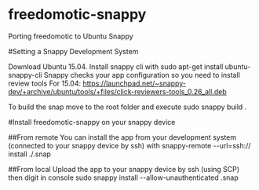 # freedomotic-snappy
Porting freedomotic to Ubuntu Snappy

#Setting a Snappy Development System

Download Ubuntu 15.04.
Install snappy cli with sudo apt-get install ubuntu-snappy-cli
Snappy checks your app configuration so you need to install review tools
For 15.04:
https://launchpad.net/~snappy-dev/+archive/ubuntu/tools/+files/click-reviewers-tools_0.26_all.deb


To build the snap move to the root folder and execute
sudo snappy build .


#Install freedomotic-snappy on your snappy device

##From remote
You can install the app from your development system (connected to your snappy device by ssh) with
snappy-remote --url=ssh://<ip-of-your-snappy-core-device> install ./<freedomotic-snappy-name>.snap

##From local
Upload the app to your snappy device by ssh (using SCP) then digit in console
sudo snappy install --allow-unauthenticated <freedomotic-snappy-name>.snap 
